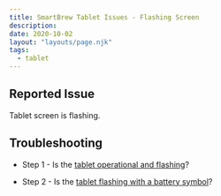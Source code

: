 ```yaml
---
title: SmartBrew Tablet Issues - Flashing Screen
description:
date: 2020-10-02
layout: "layouts/page.njk"
tags:
  - tablet
---
```

## Reported Issue

Tablet screen is flashing.

## Troubleshooting

- Step 1 - Is the [tablet operational and flashing](/power/tablet-operational-flashing/)?

- Step 2 - Is the [tablet flashing with a battery symbol](/power/tablet-battery-flashing/)?


